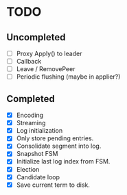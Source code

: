 TODO
====

## Uncompleted

- [ ] Proxy Apply() to leader
- [ ] Callback
- [ ] Leave / RemovePeer
- [ ] Periodic flushing (maybe in applier?)

## Completed

- [x] Encoding
- [x] Streaming
- [x] Log initialization
- [x] Only store pending entries.
- [x] Consolidate segment into log.
- [x] Snapshot FSM
- [x] Initialize last log index from FSM.
- [x] Election
- [x] Candidate loop
- [x] Save current term to disk.
